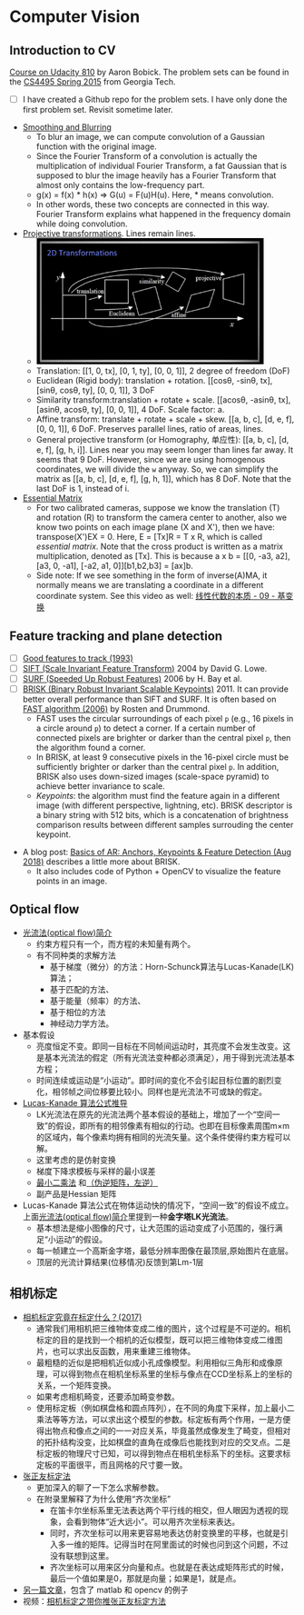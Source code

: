 # Computer Vision

## Introduction to CV
[Course on Udacity 810](https://classroom.udacity.com/courses/ud810) by Aaron Bobick. The problem sets can be found in the [ CS4495 Spring 2015](https://www.cc.gatech.edu/~afb/classes/CS4495-Spring2015-OMS/) from Georgia Tech.
* [ ] I have created a Github repo for the problem sets. I have only done the first problem set. Revisit sometime later.
* [Smoothing and Blurring](https://classroom.udacity.com/courses/ud810/lessons/3490398569/concepts/35009385470923)
  * To blur an image, we can compute convolution of a Gaussian function with the original image.
  * Since the Fourier Transform of a convolution is actually the multiplication of individual Fourier Transform, a fat Gaussian that is supposed to blur the image heavily has a Fourier Transform that almost only contains the low-frequency part.
  * g(x) = f(x) * h(x)  => G(u) = F(u)H(u). Here, * means convolution.
  * In other words, these two concepts are connected in this way. Fourier Transform explains what happened in the frequency domain while doing convolution.
* [Projective transformations](https://classroom.udacity.com/courses/ud810/lessons/3011388777/concepts/30117587440923). Lines remain lines.
  * <img width="400" alt="2d transformation" style="margin:auto;" src="./images/2d-transformation.png">
  * Translation: [[1, 0, tx], [0, 1, ty], [0, 0, 1]],  2 degree of freedom (DoF)
  * Euclidean (Rigid body):  translation + rotation. [[cosθ, -sinθ, tx], [sinθ, cosθ, ty], [0, 0, 1]], 3 DoF
  * Similarity transform:translation + rotate + scale. [[acosθ, -asinθ, tx], [asinθ, acosθ, ty], [0, 0, 1]], 4 DoF. Scale factor: a.
  * Affine transform: translate + rotate + scale + skew. [[a, b, c], [d, e, f], [0, 0, 1]], 6 DoF. Preserves parallel lines, ratio of areas, lines.
  * General projective transform (or Homography, 单应性): [[a, b, c], [d, e, f], [g, h, i]]. Lines near you may seem longer than lines far away. It seems that 9 DoF. However, since we are using homogenous coordinates, we will divide the `w` anyway. So, we can simplify the matrix as [[a, b, c], [d, e, f], [g, h, 1]], which has 8 DoF. Note that the last DoF is 1, instead of i.
* [Essential Matrix](https://classroom.udacity.com/courses/ud810/lessons/3066558680/concepts/30714287020923)
  * For two calibrated cameras, suppose we know the translation (T) and rotation (R) to transform the camera center to another, also we know two points on each image plane (X and X'), then we have: transpose(X')EX = 0. Here, E = [Tx]R = T x R, which is called *essential matrix*. Note that the cross product is written as a matrix multiplication, denoted as [Tx]. This is because a x b = [[0, -a3, a2], [a3, 0, -a1], [-a2, a1, 0]][b1,b2,b3] = [ax]b.
  * Side note: If we see something in the form of inverse(A)MA, it normally means we are translating a coordinate in a different coordinate system. See this video as well: [线性代数的本质 - 09 - 基变换](https://www.bilibili.com/video/BV1Ls411b7r2/?spm_id_from=333.788.recommend_more_video.-1)

## Feature tracking and plane detection
* [ ] [Good features to track (1993)](https://users.cs.duke.edu/~tomasi/papers/shi/TR_93-1399_Cornell.pdf)
* [ ] [SIFT (Scale Invariant Feature Transform)](https://link.springer.com/article/10.1023/B:VISI.0000029664.99615.94) 2004 by David G. Lowe.
* [ ] [SURF (Speeded Up Robust Features)](https://link.springer.com/chapter/10.1007/11744023_32) 2006 by H. Bay et al.
* [ ] [BRISK (Binary Robust Invariant Scalable Keypoints)](https://www.research-collection.ethz.ch/bitstream/handle/20.500.11850/43288/eth-7684-01.pdf?sequence=1) 2011. It can provide better overall performance than SIFT and SURF. It is often based on [FAST algorithm (2006)](https://link.springer.com/chapter/10.1007/11744023_34) by Rosten and Drummond.
  * FAST uses the circular surroundings of each pixel `p` (e.g., 16 pixels in a circle around `p`) to detect a corner. If a certain number of connected pixels are brighter or darker than the central pixel `p`, then the algorithm found a corner.
  * In BRISK, at least 9 consecutive pixels in the 16-pixel circle must be sufficiently brighter or darker than the central pixel `p`. In addition, BRISK also uses down-sized images (scale-space pyramid) to achieve better invariance to scale.
  * *Keypoints*: the algorithm must find the feature again in a different image (with different perspective, lightning, etc). BRISK descriptor is a binary string with 512 bits, which is a concatenation of brightness comparison results between different samples surrouding the center keypoint.
* A blog post: [Basics of AR: Anchors, Keypoints & Feature Detection (Aug 2018)](https://www.andreasjakl.com/basics-of-ar-anchors-keypoints-feature-detection/) describes a little more about BRISK.
  * It also includes code of Python + OpenCV to visualize the feature points in an image.

## Optical flow
* [光流法(optical flow)简介](https://blog.csdn.net/qq_41368247/article/details/82562165)
  * 约束方程只有一个，而方程的未知量有两个。
  * 有不同种类的求解方法
    * 基于梯度（微分）的方法：Horn-Schunck算法与Lucas-Kanade(LK)算法；
    * 基于匹配的方法、
    * 基于能量（频率）的方法、
    * 基于相位的方法
    * 神经动力学方法。
* 基本假设
  * 亮度恒定不变。即同一目标在不同帧间运动时，其亮度不会发生改变。这是基本光流法的假定（所有光流法变种都必须满足），用于得到光流法基本方程；
  * 时间连续或运动是“小运动”。即时间的变化不会引起目标位置的剧烈变化，相邻帧之间位移要比较小。同样也是光流法不可或缺的假定。
* [Lucas-Kanade 算法公式推导](http://image.sciencenet.cn/olddata/kexue.com.cn/upload/blog/file/2010/9/2010929122517964628.pdf)
  * LK光流法在原先的光流法两个基本假设的基础上，增加了一个“空间一致”的假设，即所有的相邻像素有相似的行动。也即在目标像素周围m×m的区域内，每个像素均拥有相同的光流矢量。这个条件使得约束方程可以解。
  * 这里考虑的是仿射变换
  * 梯度下降求模板与采样的最小误差
  * [最小二乘法](https://www.cnblogs.com/AndyJee/p/5053354.html) 和[（伪逆矩阵，左逆）](https://www.cnblogs.com/AndyJee/p/5082508.html)
  * 副产品是Hessian 矩阵
* Lucas-Kanade 算法公式在物体运动快的情况下，“空间一致”的假设不成立。上面[光流法(optical flow)简介](https://blog.csdn.net/qq_41368247/article/details/82562165)里提到一种**金字塔LK光流法**。
  * 基本想法是缩小图像的尺寸，让大范围的运动变成了小范围的，强行满足“小运动”的假设。
  * 每一帧建立一个高斯金字塔，最低分辨率图像在最顶层,原始图片在底层。
  * 顶层的光流计算结果(位移情况)反馈到第Lm-1层

## 相机标定
* [相机标定究竟在标定什么？(2017)](https://zhuanlan.zhihu.com/p/30813733)
  * 通常我们用相机把三维物体变成二维的图片，这个过程是不可逆的。相机标定的目的是找到一个相机的近似模型，既可以把三维物体变成二维图片，也可以求出反函数，用来重建三维物体。
  * 最粗糙的近似是把相机近似成小孔成像模型。利用相似三角形和成像原理，可以得到物点在相机坐标系里的坐标与像点在CCD坐标系上的坐标的关系，一个矩阵变换。
  * 如果考虑相机畸变，还要添加畸变参数。
  * 使用标定板（例如棋盘格和圆点阵列），在不同的角度下采样，加上最小二乘法等等方法，可以求出这个模型的参数。标定板有两个作用，一是方便得出物点和像点之间的一一对应关系，毕竟虽然成像发生了畸变，但相对的拓扑结构没变，比如棋盘的直角在成像后也能找到对应的交叉点。二是标定板的物理尺寸已知，可以得到物点在相机坐标系下的坐标。这要求标定板的平面很平，而且网格的尺寸要一致。
* [张正友标定法](https://zhuanlan.zhihu.com/p/24651968)
  * 更加深入的聊了一下怎么求解参数。
  * 在附录里解释了为什么使用“齐次坐标”
    * 在笛卡尔坐标系里无法表达两个平行线的相交，但人眼因为透视的现象，会看到物体“近大远小”。可以用齐次坐标来表达。
    * 同时，齐次坐标可以用来更容易地表达仿射变换里的平移，也就是引入多一维的矩阵。记得当时在阿里面试的时候也问到这个问题，不过没有联想到这里。
    * 齐次坐标可以用来区分向量和点。也就是在表达成矩阵形式的时候，最后一个值如果是0，那就是向量；如果是1，就是点。
* [另一篇文章](https://blog.csdn.net/a083614/article/details/78579163)，包含了 matlab 和 opencv 的例子 
* 视频：[相机标定之带你推张正友标定方法](https://www.bilibili.com/video/av79367094/)